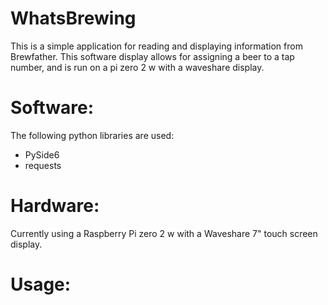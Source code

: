 # WhatsBrewing
This is a simple application for reading and displaying information from Brewfather. This software display allows for assigning a beer to a tap number, and is run on a pi zero 2 w with a waveshare display.

# Software:
The following python libraries are used:
- PySide6
- requests

# Hardware:
Currently using a Raspberry Pi zero 2 w with a Waveshare 7" touch screen display.

# Usage:

